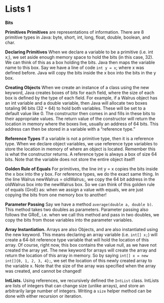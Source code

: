 # Lists 1

__Bits__

__Primitives Primitives__ are representations of information. There are 8 primitive types in Java: byte, short, int, long, float, double, boolean, and char. 

__Declaring Primitives__ When we declare a variable to be a primitive (i.e. int x;), we set aside enough memory space to hold the bits (in this case, 32). We can think of this as a box holding the bits. Java then maps the variable name to this box. Say we have a line of code `int y = x`; where x was defined before. Java will copy the bits inside the x box into the bits in the y box.

__Creating Objects__ When we create an instance of a class using the new keyword, Java creates boxes of bits for each field, where the size of each box is defined by the type of each field. For example, if a Walrus object has an int variable and a double variable, then Java will allocate two boxes totaling 96 bits (32 + 64) to hold both variables. These will be set to a default value like 0. The constructor then comes in and fills in these bits to their appropriate values. The return value of the constructor will return the location in memory where the boxes live, usually an address of 64 bits. This address can then be stored in a variable with a “reference type.”

__Reference Types__ If a variable is not a primitive type, then it is a reference type. When we declare object variables, we use reference type variables to store the location in memory of where an object is located. Remember this is what the constructor returns. A reference type is always a box of size 64 bits. Note that the variable does not store the entire object itself!

__Golden Rule of Equals__ For primitives, the line int y = x copies the bits inside the x box into the y box. For reference types, we do the exact same thing. In the line Walrus newWalrus = oldWalrus;, we copy the 64 bit address in the oldWalrus box into the newWalrus box. So we can think of this golden rule of equals (GroE) as: when we assign a value with equals, we are just copying the bits from one memory box to another!

__Parameter Passing__ Say we have a method `average(double a, double b)`. This method takes two doubles as parameters. Parameter passing also follows the GRoE, i.e. when we call this method and pass in two doubles, we copy the bits from those variables into the parameter variables.

__Array Instantiation.__ Arrays are also Objects, and are also instantiated using the new keyword. This means declaring an array variable (i.e. `int[] x;`) will create a 64-bit reference type variable that will hold the location of this array. Of course, right now, this box contains the value null, as we have not created the array yet. The new keyword for arrays will create the array and return the location of this array in memory. So by saying `int[] x = new int[]{0, 1, 2, 3, 4};`, we set the location of this newly created array to the variable x. Note that the size of the array was specified when the array was created, and cannot be changed!

__IntLists.__ Using references, we recursively defined the `IntList` class. IntLists are lists of integers that can change size (unlike arrays), and store an arbitrarily large number of integers. Writing a `size` helper method can be done with either recursion or iteration.